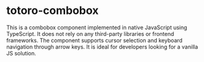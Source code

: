 # totoro-combobox
This is a combobox component implemented in native JavaScript using TypeScript. It does not rely on any third-party libraries or frontend frameworks. The component supports cursor selection and keyboard navigation through arrow keys. It is ideal for developers looking for a vanilla JS solution.
